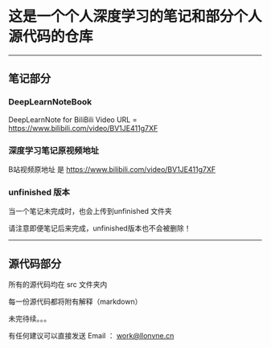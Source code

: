 # 这是一个个人深度学习的笔记和部分个人源代码的仓库
---
## 笔记部分
### DeepLearnNoteBook
DeepLearnNote for BiliBili Video URL = https://www.bilibili.com/video/BV1JE411g7XF

### 深度学习笔记原视频地址
B站视频原地址 是 https://www.bilibili.com/video/BV1JE411g7XF

### unfinished 版本
当一个笔记未完成时，也会上传到unfinished 文件夹

请注意即便笔记后来完成，unfinished版本也不会被删除！


---
## 源代码部分

所有的源代码均在 src 文件夹内

每一份源代码都将附有解释（markdown）

未完待续。。。

有任何建议可以直接发送 Email ： work@llonvne.cn

